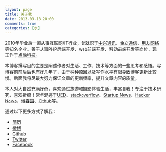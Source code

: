 ```yaml
---
layout: page
title: 关于我
date: 2013-03-18 20:00
comments: true
categories: [水]
---
```


2010年毕业后一直从事互联网/IT行业，曾就职于[中兴通讯](http://www.zte.com.cn/)、[金立通信](http://www.gionee.com/)、[用友网络](http://www.yonyou.com/)等知名企业。善于从事PHP后端开发、web前端开发、移动前端开发等岗位，现工作于[点融科技](http://www.dianrong.com/)。

本博客撰写目的主要是阐述作者对生活、工作、技术等方面的一些思考和感悟。写博客前前后后也有好几年了，由于种种原因以及写作水平有限导致博客更新比较慢。后面我将尽最大努力保证文章的更新频率，提升文章内容的质量。

本人对大自然充满好奇，喜欢通过旅游和摄影体验生活，丰富自我！专注于技术研究，喜欢折腾！常年混迹于[UED](http://www.daqianduan.com/nav)、[stackoverflow](http://stackoverflow.com/)、[Startup News](http://news.dbanotes.net/)、[Hacker News](https://news.ycombinator.com/news)、[博客园](http://www.cnblogs.com/)、[Github](https://github.com/)等。

通过以下更多方式了解我：

- [简历](http://hanyi.pro/profile)
- [微博](http://weibo.com/hxrealm)
- [Github](https://github.com/hxrealm)
- [Twitter](https://twitter.com/hxrealm)
- [Facebook](https://www.facebook.com/hxrealm)
